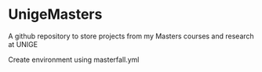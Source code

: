 # UnigeMasters
A github repository to store projects from my Masters courses and research at UNIGE

Create environment using masterfall.yml